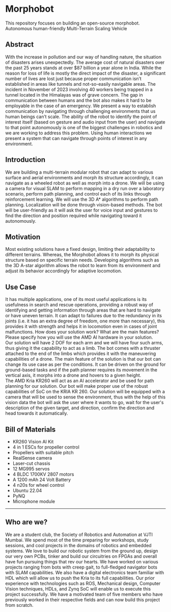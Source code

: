 # Morphobot
This repository focuses on building an open-source morphobot.
Autonomous human-friendly Multi-Terrain Scaling Vehicle

## Abstract
With the increase in pollution and our way of handling nature, the situation of disasters arises unexpectedly. The average cost of natural disasters over the past 25 years stands at over $87 billion a year alone in India. While the reason for loss of life is mostly the direct impact of the disaster, a significant number of lives are lost just because proper communication isn’t established in areas like tunnels and not-so-easily navigable areas. The incident in November of 2023 involving 40 workers being trapped in a tunnel located in the Himalayas was of grave concern. The gap in communication between humans and the bot also makes it hard to be employable in the case of an emergency. We present a way to establish communication by navigating through challenging environments that us human beings can’t scale. The ability of the robot to identify the point of interest itself (based on gesture and audio input from the user) and navigate to that point autonomously is one of the biggest challenges in robotics and we are working to address this problem. Using human interactions we present a system that can navigate through points of interest in any environment.

## Introduction
We are building a multi-terrain modular robot that can adapt to various surface and aerial environments and morph its structure accordingly, it can navigate as a wheeled robot as well as morph into a drone. We will be using a camera for visual SLAM to perform mapping in a dry run over a laboratory scenario, perform path planning, and control each of its links through reinforcement learning. We will use the 3D A* algorithms to perform path planning. Localization will be done through vision-based methods. The bot will be user-friendly as it will ask the user for voice input and gestures to find the direction and position required while navigating toward it autonomously.


## Motivation
Most existing solutions have a fixed design, limiting their adaptability to different terrains. Whereas, the Morphobot allows it to morph its physical structure based on specific terrain needs.
Developing algorithms such as the 3D A-star algorithm allows the robot to learn from its environment and adjust its behavior accordingly for adaptive locomotion.

## Use Case
It has multiple applications, one of its most useful applications is its usefulness in search and rescue operations, providing a robust way of identifying and getting information through areas that are hard to navigate or have uneven terrain. It can adapt to failures due to the redundancy in its joints (i.e. it has an extra degree of freedom, one more than necessary), this provides it with strength and helps it in locomotion even in cases of joint malfunctions.
How does your solution work? What are the main features? Please specify how you will use the AMD AI hardware in your solution.  
Our solution will have 2 DOF for each arm and we will have four such arms, thus giving it the capability to act as a limb. The bot comes with a thruster attached to the end of the limbs which provides it with the maneuvering capabilities of a drone. 
The main feature of the solution is that our bot can change its use case as per the conditions. It can be driven on the ground for ground-based tasks and if the path planner requires its movement in the vertical axis, it morphs into a drone and hovers to a given height.		
The AMD Kria KR260 will act as an AI accelerator and be used for path planning for our solution. Our bot will make proper use of the robust capabilities of SoC on the KRIA KR 260. Our solution will be equipped with a camera that will be used to sense the environment, thus with the help of this vision data the bot will ask the user where it wants to go, wait for the user's description of the given target, and direction, confirm the direction and head towards it automatically.

## Bill of Materials
- KR260 Vision AI Kit
- 4 in 1 ESCs for propeller control
- Propellers with suitable pitch
- RealSense camera
- Laser-cut chassis
- 12 MG995 servos
- 4 BLDC 1700KV 2807 motors
- A 1200 mAh 24 Volt Battery
- 4 n20s for wheel control
- Ubuntu 22.04
- PyNQ
- Microphone module

<hr/>

## Who are we?
We are a student club, the Society of Robotics and Automation at VJTI Mumbai. 
We spend most of the time preparing for workshops, study sessions, and cool projects in the domains of robotics and embedded systems. We love to build our robotic system from the ground up, design our very own PCBs, tinker and build our circuitries on FPGAs and overall have fun pursuing things that rev our hearts.
We have worked on various projects ranging from bots with creep gait, to full-fledged navigator bots with SLAM capabilities. We also have a digital electronics team familiar with HDL which will allow us to push the Kria to its full capabilities. Our prior experience with technologies such as ROS, Mechanical design, Computer Vision techniques, HDLs, and Zynq SoC will enable us to execute this project successfully. We have a motivated team of five members who have previously worked in their respective fields and can now build this project from scratch.
